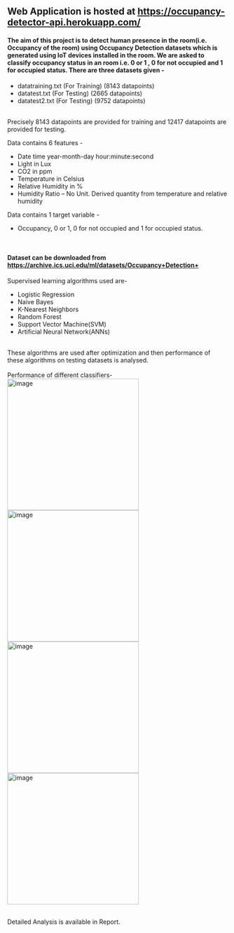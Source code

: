 ## Web Application is hosted at https://occupancy-detector-api.herokuapp.com/

#### The aim of this project is to detect human presence in the room(i.e. Occupancy of the room) using Occupancy Detection datasets which is generated using IoT devices installed in the room. We are asked to classify occupancy status in an room i.e. 0 or 1 , 0 for not occupied and 1 for occupied status. There are three datasets given -<br />
* datatraining.txt (For Training) (8143 datapoints)
* datatest.txt (For Testing) (2665 datapoints)  
* datatest2.txt (For Testing) (9752 datapoints)
<br />
Precisely 8143 datapoints are provided for training and 12417 datapoints are provided for testing.<br />


Data contains 6 features -
<br />
* Date time year-month-day hour:minute:second
* Light in Lux 
* CO2 in ppm
* Temperature in Celsius
* Relative Humidity in % 
* Humidity Ratio – No Unit. Derived quantity from temperature and relative humidity

Data contains 1 target variable -

* Occupancy, 0 or 1, 0 for not occupied and 1 for occupied status.
<br />

#### Dataset can be downloaded from https://archive.ics.uci.edu/ml/datasets/Occupancy+Detection+ <br />
Supervised learning algorithms used are- 
* Logistic Regression
* Naive Bayes
* K-Nearest Neighbors
* Random Forest
* Support Vector Machine(SVM)
* Artificial Neural Network(ANNs) 
<br />
These algorithms are used after optimization and then performance of these algorithms on testing datasets is analysed.  <br />
<br />
Performance of different classifiers- 

<img width="300" alt="image" src="https://user-images.githubusercontent.com/76880411/146670534-e38b34b9-e784-4780-b8aa-aac01ac5994f.png"> 
<img width="300" alt="image" src="https://user-images.githubusercontent.com/76880411/146670618-5be39b78-62e0-4971-b85b-62861d0d9208.png">

<img width="300" alt="image" src="https://user-images.githubusercontent.com/76880411/146670629-22ae7f04-3851-4717-bc55-cba4986cc4ae.png">
<img width="300" alt="image" src="https://user-images.githubusercontent.com/76880411/146670639-9fff851c-a770-4b31-91d2-7c9796568750.png">











<br />Detailed Analysis is available in Report.

